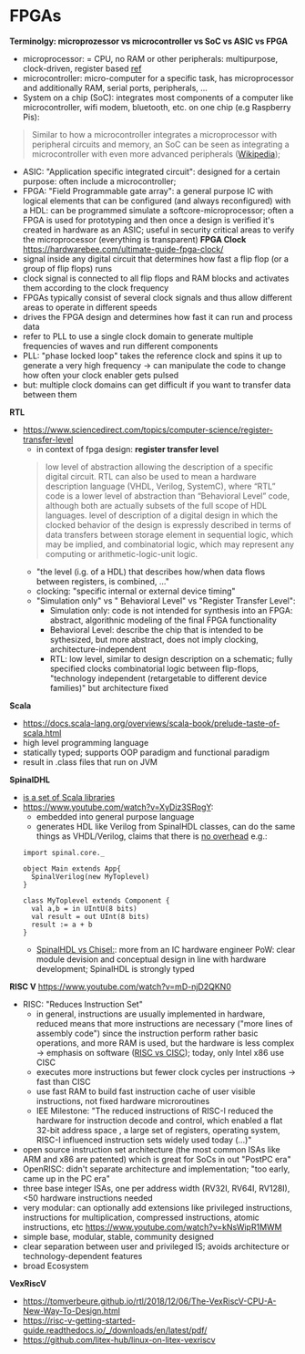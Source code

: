 # FPGAs
__Terminolgy: microprozessor vs microcontroller vs SoC vs ASIC vs FPGA__
- microprocessor: = CPU, no RAM or other peripherals: multipurpose, clock-driven, register based [ref](https://en.wikipedia.org/wiki/Microprocessor)
- microcontroller: micro-computer for a specific task, has microprocessor and additionally RAM, serial ports, peripherals, ...
- System on a chip (SoC): integrates most components of a computer like microcontroller, wifi modem, bluetooth, etc. on one chip (e.g Raspberry Pis): 
>  Similar to how a microcontroller integrates a microprocessor with peripheral circuits and memory, an SoC can be seen as integrating a microcontroller with even more advanced peripherals ([Wikipedia](https://en.wikipedia.org/wiki/System_on_a_chip));
- ASIC: "Application specific integrated circuit": designed for a certain purpose: often include a microcontroller; 
- FPGA: "Field Programmable gate array": a general purpose IC with logical elements that can be configured (and always reconfigured) with a HDL: can be programmed simulate a softcore-microprocessor; often a FPGA is used for prototyping and then once a design is verified it's created in hardware as an ASIC; useful in security critical areas to verify the microprocessor (everything is transparent)
__FPGA Clock__
https://hardwarebee.com/ultimate-guide-fpga-clock/
- signal inside any digital circuit that determines how fast a flip flop (or a group of flip flops) runs
- clock signal is connected to all flip flops and RAM blocks and activates them according to the clock frequency
- FPGAs typically consist of several clock signals and thus allow different areas to operate in different speeds
- drives the FPGA design and determines how fast it can run and process data
- refer to PLL to use a single clock domain to generate multiple frequencies of waves and run different components
- PLL: "phase locked loop" takes the reference clock and spins it up to generate a very high frequency -> can manipulate the code to change how often your clock enabler gets pulsed 
- but: multiple clock domains can get difficult if you want to transfer data between them

__RTL__
- https://www.sciencedirect.com/topics/computer-science/register-transfer-level
  - in context of fpga design: __register transfer level__
  >  low level of abstraction allowing the description of a specific digital circuit. RTL can also be used to mean a hardware description language (VHDL, Verilog, SystemC), where “RTL” code is a lower level of abstraction than “Behavioral Level” code, although both are actually subsets of the full scope of HDL languages.
  > level of description of a digital design in which the clocked behavior of the design is expressly described in terms of data transfers between storage element in sequential logic, which may be implied, and combinatorial logic, which may represent any computing or arithmetic-logic-unit logic.
  - "the level (i.g. of a HDL) that describes how/when data flows between registers, is combined, ..."
  - clocking: "specific internal or external device timing"
  - "Simulation only" vs " Behavioral Level" vs "Register Transfer Level":
     - Simulation only: code is not intended for synthesis into an FPGA: abstract, algorithnic modeling of the final FPGA functionality
     - Behavioral Level: describe the chip that is intended to be sythesized, but more abstract, does not imply clocking, architecture-independent
     - RTL: low level, similar to design description on a schematic; fully specified clocks combinatorial logic between flip-flops, "technology independent (retargetable to different device families)" but architecture fixed  

__Scala__
- https://docs.scala-lang.org/overviews/scala-book/prelude-taste-of-scala.html
- high level programming language
- statically typed; supports OOP paradigm and functional paradigm
- result in .class files that run on JVM 


__SpinalDHL__
- [is a set of Scala libraries](https://index.scala-lang.org/spinalhdl/spinalhdl/spinalhdl-core/1.2.1)
- https://www.youtube.com/watch?v=XyDiz3SRogY:
  - embedded into general purpose language
  - generates HDL like Verilog from SpinalHDL classes, can do the same things as VHDL/Verilog, claims that there is [no overhead](https://spinalhdl.github.io/SpinalDoc-RTD/SpinalHDL/About%20SpinalHDL/faq.html)
  e.g.: 
  ```
  import spinal.core._

  object Main extends App{
    SpinalVerilog(new MyToplevel)
  }

  class MyToplevel extends Component {
    val a,b = in UIntU(8 bits)
    val result = out UInt(8 bits)
    result := a + b
  }
  ```
  - [SpinalHDL vs Chisel:](https://github.com/SpinalHDL/SpinalHDL/issues/202): more from an IC hardware engineer PoW: clear module devision and conceptual design in line with hardware development; SpinalHDL is strongly typed

__RISC V__
https://www.youtube.com/watch?v=mD-njD2QKN0
- RISC: "Reduces Instruction Set"
  - in general, instructions are usually implemented in hardware, reduced means that more instructions are necessary ("more lines of assembly code") since the instruction perform rather basic operations, and more RAM is used, but the hardware is less complex -> emphasis on software ([RISC vs CISC](https://cs.stanford.edu/people/eroberts/courses/soco/projects/risc/risccisc/)); today, only Intel x86 use CISC
  - executes more instructions but fewer clock cycles per instructions -> fast than CISC
  - use fast RAM to build fast instruction cache of user visible instructions, not fixed hardware microroutines
  - IEE Milestone: "The reduced instructions of RISC-I reduced the hardware for instruction decode and control, which enabled a flat 32-bit address space , a large set of registers, operating system, RISC-I influenced instruction sets widely used today (...)"
- open source instruction set architecture (the most common ISAs like ARM and x86 are patented) which is great for SoCs in out "PostPC era"
- OpenRISC: didn't separate architecture and implementation; "too early, came up in the PC era"
- three base integer ISAs, one per address width (RV32I, RV64I, RV128I), <50 hardware instructions needed
- very modular: can optionally add extensions like privileged instructions, instructions for multiplication, compressed instructions, atomic instructions, etc
https://www.youtube.com/watch?v=kNsWipR1MWM
- simple base, modular, stable, community designed
- clear separation between user and privileged IS; avoids architecture or technology-dependent features
- broad Ecosystem

__VexRiscV__
- https://tomverbeure.github.io/rtl/2018/12/06/The-VexRiscV-CPU-A-New-Way-To-Design.html
- https://risc-v-getting-started-guide.readthedocs.io/_/downloads/en/latest/pdf/
- https://github.com/litex-hub/linux-on-litex-vexriscv
